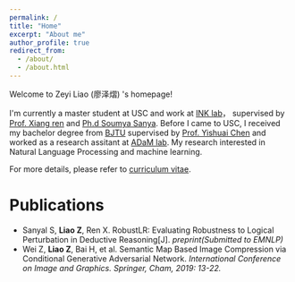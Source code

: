 ```yaml
---
permalink: /
title: "Home"
excerpt: "About me"
author_profile: true
redirect_from:
  - /about/
  - /about.html
---
```



Welcome to Zeyi Liao (廖泽熠) 's homepage!

I'm currently a master student at USC and work at [INK lab](https://inklab.usc.edu/)， supervised by [Prof. Xiang ren](https://shanzhenren.github.io/) and [Ph.d Soumya Sanya](https://soumyasanyal.github.io/). Before I came to USC, I received my bachelor degree from [BJTU](http://en.njtu.edu.cn/) supervised by [Prof. Yishuai Chen](http://eie.bjtu.edu.cn/WebHtml/szdw/0406) and worked as a research assitant at [ADaM lab](https://adam-bjtu.org/#/zhcn/home).
My research interested in Natural Language Processing and machine learning.

For more details, please refer to [curriculum vitae](../Resume.pdf).


# Publications

- Sanyal S, **Liao Z**, Ren X. RobustLR: Evaluating Robustness to Logical Perturbation in Deductive Reasoning[J]. *preprint(Submitted to EMNLP)*
- Wei Z, **Liao Z**, Bai H, et al. Semantic Map Based Image Compression via Conditional Generative Adversarial Network. *International Conference on Image and Graphics. Springer, Cham, 2019: 13-22.*
